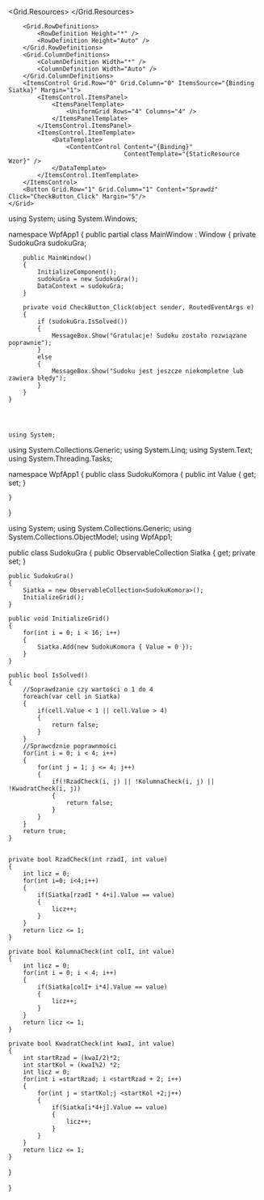 <Window x:Class="WpfApp1.MainWindow"
        xmlns="http://schemas.microsoft.com/winfx/2006/xaml/presentation"
        xmlns:x="http://schemas.microsoft.com/winfx/2006/xaml"
        xmlns:d="http://schemas.microsoft.com/expression/blend/2008"
        xmlns:mc="http://schemas.openxmlformats.org/markup-compatibility/2006"
        xmlns:local="clr-namespace:WpfApp1"
        mc:Ignorable="d"
        Title="MainWindow" Height="450" Width="800">
    <Grid>
        <Grid.Resources>
            <DataTemplate x:Key="Wzor">
                <TextBox x:Name="KomText" Text="{Binding Value, Mode=TwoWay}" HorizontalAlignment="Stretch" VerticalAlignment="Center" Margin="1" Width="50" Height="50"/>
            </DataTemplate>
        </Grid.Resources>

        <Grid.RowDefinitions>
            <RowDefinition Height="*" />
            <RowDefinition Height="Auto" />
        </Grid.RowDefinitions>
        <Grid.ColumnDefinitions>
            <ColumnDefinition Width="*" />
            <ColumnDefinition Width="Auto" />
        </Grid.ColumnDefinitions>
        <ItemsControl Grid.Row="0" Grid.Column="0" ItemsSource="{Binding Siatka}" Margin="1">
            <ItemsControl.ItemsPanel>
                <ItemsPanelTemplate>
                    <UniformGrid Rows="4" Columns="4" />
                </ItemsPanelTemplate>
            </ItemsControl.ItemsPanel>
            <ItemsControl.ItemTemplate>
                <DataTemplate>
                    <ContentControl Content="{Binding}"
                                    ContentTemplate="{StaticResource Wzor}" />
                </DataTemplate>
            </ItemsControl.ItemTemplate>
        </ItemsControl>
        <Button Grid.Row="1" Grid.Column="1" Content="Sprawdź" Click="CheckButton_Click" Margin="5"/>
    </Grid>
</Window>






using System;
using System.Windows;

namespace WpfApp1
{
    public partial class MainWindow : Window
    {
        private SudokuGra sudokuGra;

        public MainWindow()
        {
            InitializeComponent();
            sudokuGra = new SudokuGra();
            DataContext = sudokuGra;
        }

        private void CheckButton_Click(object sender, RoutedEventArgs e)
        {
            if (sudokuGra.IsSolved())
            {
                MessageBox.Show("Gratulacje! Sudoku zostało rozwiązane poprawnie");
            }
            else
            {
                MessageBox.Show("Sudoku jest jeszcze niekompletne lub zawiera błędy");
            }
        }
    }




    using System;
using System.Collections.Generic;
using System.Linq;
using System.Text;
using System.Threading.Tasks;

namespace WpfApp1
{
    public class SudokuKomora
    {
        public int Value { get; set; }

    }
}






using System;
using System.Collections.Generic;
using System.Collections.ObjectModel;
using WpfApp1;

public class SudokuGra
{
    public ObservableCollection<SudokuKomora> Siatka { get; private set; }

    public SudokuGra()
    {
        Siatka = new ObservableCollection<SudokuKomora>();
        InitializeGrid();
    }

    public void InitializeGrid()
    {
        for(int i = 0; i < 16; i++)
        {
            Siatka.Add(new SudokuKomora { Value = 0 });
        }
    }

    public bool IsSolved()
    {
        //Soprawdzanie czy wartości o 1 do 4
        foreach(var cell in Siatka)
        {
            if(cell.Value < 1 || cell.Value > 4)
            {
                return false;
            }
        }
        //Sprawcdznie poprawnmości
        for(int i = 0; i < 4; i++)
        {
            for(int j = 1; j <= 4; j++)
            {
                if(!RzadCheck(i, j) || !KolumnaCheck(i, j) || !KwadratCheck(i, j))
                {
                    return false;
                }
            }
        }
        return true;
    }


    private bool RzadCheck(int rzadI, int value)
    {
        int licz = 0;
        for(int i=0; i<4;i++)
        {
            if(Siatka[rzadI * 4+i].Value == value)
            {
                licz++;
            }
        }
        return licz <= 1;
    }

    private bool KolumnaCheck(int colI, int value)
    {
        int licz = 0;
        for(int i = 0; i < 4; i++)
        {
            if(Siatka[colI+ i*4].Value == value)
            {
                licz++;
            }
        }
        return licz <= 1;
    }

    private bool KwadratCheck(int kwaI, int value)
    {
        int startRzad = (kwaI/2)*2;
        int startKol = (kwaI%2) *2;
        int licz = 0;
        for(int i =startRzad; i <startRzad + 2; i++)
        {
            for(int j = startKol;j <startKol +2;j++)
            {
                if(Siatka[i*4+j].Value == value)
                {
                    licz++;
                }
            }
        }
        return licz <= 1;
    }
}

    

}
